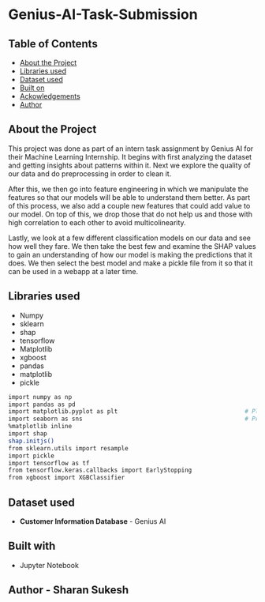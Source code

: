 # Genius-AI-Task-Submission

<!-- TABLE OF CONTENTS -->
## Table of Contents

* [About the Project](#about-the-project)
* [Libraries used](#libraries-used)
* [Dataset used](#dataset-used)
* [Built on](#built-on)
* [Ackowledgements](#ackowledgements)
* [Author](#author)


## About the Project 
This project was done as part of an intern task assignment by Genius AI for their Machine Learning Internship. It begins with first analyzing the dataset and getting insights about patterns within it. Next we explore the quality of our data and do preprocessing in order to clean it.

After this, we then go into feature engineering in which we manipulate the features so that our models will be able to understand them better. As part of this process, we also add a couple new features that could add value to our model. On top of this, we drop those that do not help us and those with high correlation to each other to avoid multicolinearity.

Lastly, we look at a few different classification models on our data and see how well they fare. We then take the best few and examine the SHAP values to gain an understanding of how our model is making the predictions that it does. We then select the best model and make a pickle file from it so that it can be used in a webapp at a later time.

## Libraries used 
* Numpy
* sklearn
* shap
* tensorflow
* Matplotlib
* xgboost
* pandas
* matplotlib
* pickle

```bash
import numpy as np
import pandas as pd
import matplotlib.pyplot as plt                                    # Plotting library for Python programming language and it's numerical mathematics extension NumPy
import seaborn as sns                                              # Provides a high level interface for drawing attractive and informative statistical graphics
%matplotlib inline
import shap
shap.initjs()
from sklearn.utils import resample
import pickle
import tensorflow as tf
from tensorflow.keras.callbacks import EarlyStopping
from xgboost import XGBClassifier
```

## Dataset used 
* __Customer Information Database__ - Genius AI

## Built with
* Jupyter Notebook

## Author - Sharan Sukesh



